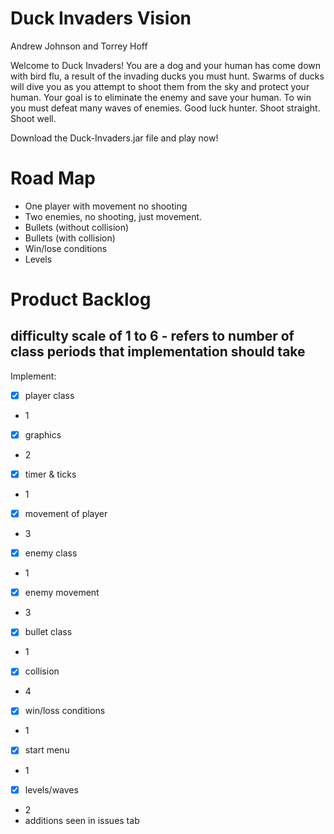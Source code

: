 # Duck Invaders Vision   
Andrew Johnson and Torrey Hoff

Welcome to Duck Invaders! You are a dog and your human has come down with bird flu, a result of the invading ducks you must hunt. Swarms of ducks will dive you as you attempt to shoot them from the sky and protect your human. Your goal is to eliminate the enemy and save your human. To win you must defeat many waves of enemies. Good luck hunter. Shoot straight. Shoot well.

Download the Duck-Invaders.jar file and play now!

# Road Map
* One player with movement no shooting 
* Two enemies, no shooting, just movement.
* Bullets (without collision)
* Bullets (with collision)
* Win/lose conditions
* Levels

# Product Backlog 
## difficulty scale of 1 to 6 - refers to number of class periods that implementation should take

Implement:

* [x] player class 
 * 1
* [x] graphics
 * 2
* [x] timer & ticks
 * 1
* [x] movement of player
 * 3
* [x] enemy class
 * 1
* [x] enemy movement
 * 3
* [x] bullet class
 * 1
* [x] collision
 * 4
* [x] win/loss conditions
 * 1
* [x] start menu
 * 1
* [x] levels/waves
 * 2
* additions seen in issues tab
